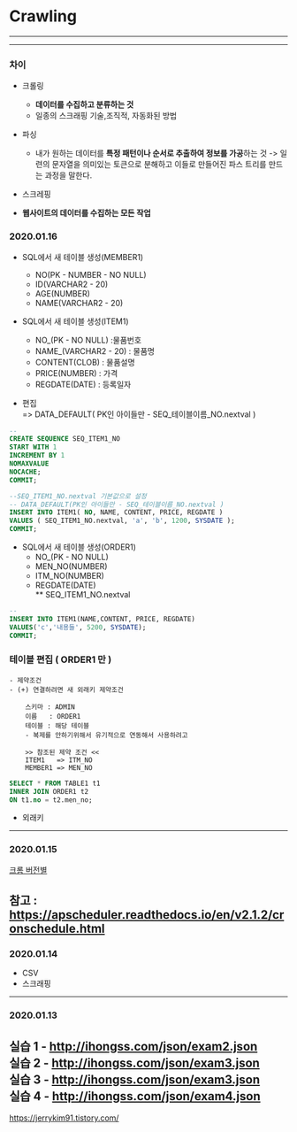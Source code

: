 # Crawling
---

---

### 차이 

- 크롤링

  - **데이터를 수집하고 분류하는 것**
  - 일종의 스크래핑 기술,조직적, 자동화된 방법 

- 파싱 

  - 내가 원하는 데이터를 **특정 패턴이나 순서로 추출하여 정보를 가공**하는 것 -> 일련의 문자열을 의미있는 토큰으로 분해하고 이들로 만들어진 파스 트리를 만드는 과정을 말한다. 

-  스크레핑 

  - **웹사이트의 데이터를 수집하는 모든 작업**




### 2020.01.16
 
- SQL에서 새 테이블 생성(MEMBER1)
    - NO(PK - NUMBER - NO NULL)    
    - ID(VARCHAR2 - 20)       
    - AGE(NUMBER)       
    - NAME(VARCHAR2 - 20)    


- SQL에서 새 테이블 생성(ITEM1)
    - NO_(PK - NO NULL)    :물품번호
    - NAME_(VARCHAR2 - 20) : 물품명
    - CONTENT(CLOB)        : 물품설명
    - PRICE(NUMBER)        : 가격
    - REGDATE(DATE)        : 등록일자

- 편집     
    => DATA_DEFAULT( PK인 아이들만 - SEQ_테이블이름_NO.nextval )

```SQL
-- 
CREATE SEQUENCE SEQ_ITEM1_NO
START WITH 1
INCREMENT BY 1
NOMAXVALUE
NOCACHE;
COMMIT;

--SEQ_ITEM1_NO.nextval 기본값으로 설정 
-- DATA_DEFAULT(PK인 아이들만 - SEQ_테이블이름_NO.nextval )
INSERT INTO ITEM1( NO, NAME, CONTENT, PRICE, REGDATE )
VALUES ( SEQ_ITEM1_NO.nextval, 'a', 'b', 1200, SYSDATE );
COMMIT;
```
- SQL에서 새 테이블 생성(ORDER1)     
    - NO_(PK - NO NULL)        
    - MEN_NO(NUMBER)           
    - ITM_NO(NUMBER)          
    - REGDATE(DATE)       
** SEQ_ITEM1_NO.nextval



```SQL
-- 
INSERT INTO ITEM1(NAME,CONTENT, PRICE, REGDATE) 
VALUES('c','내용들', 5200, SYSDATE);
COMMIT;

```

### 테이블 편집 ( ORDER1 만 )   
    - 제약조건     
    - (+) 연결하려면 새 외래키 제약조건

        스키마 : ADMIN   
        이름   : ORDER1
        테이블 : 해당 테이블      
        - 복제를 안하기위해서 유기적으로 연동해서 사용하려고 

        >> 참조된 제약 조건 <<
        ITEM1   => ITM_NO
        MEMBER1 => MEN_NO     

```SQL
SELECT * FROM TABLE1 t1
INNER JOIN ORDER1 t2
ON t1.no = t2.men_no;
```

- 외래키 
---
### 2020.01.15
[크롬 버전별](https://chromedriver.chromium.org/downloads)




참고 : https://apscheduler.readthedocs.io/en/v2.1.2/cronschedule.html
---
### 2020.01.14

- CSV 
- 스크래핑 

---
### 2020.01.13
실습 1 - http://ihongss.com/json/exam2.json     
실습 2 - http://ihongss.com/json/exam3.json     
실습 3 - http://ihongss.com/json/exam3.json    
실습 4 - http://ihongss.com/json/exam4.json    
---


https://jerrykim91.tistory.com/